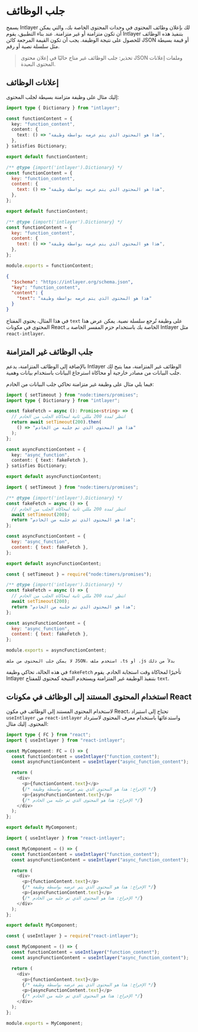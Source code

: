 # جلب الوظائف

يسمح Intlayer لك بإعلان وظائف المحتوى في وحدات المحتوى الخاصة بك، والتي يمكن أن تكون متزامنة أو غير متزامنة. عند بناء التطبيق، يقوم Intlayer بتنفيذ هذه الوظائف للحصول على نتيجة الوظيفة. يجب أن تكون القيمة المرجعة كائن JSON أو قيمة بسيطة مثل سلسلة نصية أو رقم.

> تحذير: جلب الوظائف غير متاح حاليًا في إعلان محتوى JSON وملفات إعلانات المحتوى البعيدة.

## إعلانات الوظائف

إليك مثال على وظيفة متزامنة بسيطة لجلب المحتوى:

```typescript fileName="**/*.content.ts" contentDeclarationFormat="typescript"
import type { Dictionary } from "intlayer";

const functionContent = {
  key: "function_content",
  content: {
    text: () => "هذا هو المحتوى الذي يتم عرضه بواسطة وظيفة",
  },
} satisfies Dictionary;

export default functionContent;
```

```javascript fileName="**/*.content.mjs" contentDeclarationFormat="esm"
/** @type {import('intlayer').Dictionary} */
const functionContent = {
  key: "function_content",
  content: {
    text: () => "هذا هو المحتوى الذي يتم عرضه بواسطة وظيفة",
  },
};

export default functionContent;
```

```javascript fileName="**/*.content.cjs" contentDeclarationFormat="commonjs"
/** @type {import('intlayer').Dictionary} */
const functionContent = {
  key: "function_content",
  content: {
    text: () => "هذا هو المحتوى الذي يتم عرضه بواسطة وظيفة",
  },
};

module.exports = functionContent;
```

```json fileName="**/*.content.json" contentDeclarationFormat="json"
{
  "$schema": "https://intlayer.org/schema.json",
  "key": "function_content",
  "content": {
    "text": "هذا هو المحتوى الذي يتم عرضه بواسطة وظيفة"
  }
}
```

في هذا المثال، يحتوي المفتاح `text` على وظيفة تُرجع سلسلة نصية. يمكن عرض هذا المحتوى في مكونات React الخاصة بك باستخدام حزم المفسر الخاصة بـ Intlayer مثل `react-intlayer`.

## جلب الوظائف غير المتزامنة

بالإضافة إلى الوظائف المتزامنة، يدعم Intlayer الوظائف غير المتزامنة، مما يتيح لك جلب البيانات من مصادر خارجية أو محاكاة استرجاع البيانات باستخدام بيانات وهمية.

فيما يلي مثال على وظيفة غير متزامنة تحاكي جلب البيانات من الخادم:

```typescript fileName="**/*.content.ts" contentDeclarationFormat="typescript"
import { setTimeout } from "node:timers/promises";
import type { Dictionary } from "intlayer";

const fakeFetch = async (): Promise<string> => {
  // انتظر لمدة 200 مللي ثانية لمحاكاة الجلب من الخادم
  return await setTimeout(200).then(
    () => "هذا هو المحتوى الذي تم جلبه من الخادم"
  );
};

const asyncFunctionContent = {
  key: "async_function",
  content: { text: fakeFetch },
} satisfies Dictionary;

export default asyncFunctionContent;
```

```javascript fileName="**/*.content.mjs" contentDeclarationFormat="esm"
import { setTimeout } from "node:timers/promises";

/** @type {import('intlayer').Dictionary} */
const fakeFetch = async () => {
  // انتظر لمدة 200 مللي ثانية لمحاكاة الجلب من الخادم
  await setTimeout(200);
  return "هذا هو المحتوى الذي تم جلبه من الخادم";
};

const asyncFunctionContent = {
  key: "async_function",
  content: { text: fakeFetch },
};

export default asyncFunctionContent;
```

```javascript fileName="**/*.content.cjs" contentDeclarationFormat="commonjs"
const { setTimeout } = require("node:timers/promises");

/** @type {import('intlayer').Dictionary} */
const fakeFetch = async () => {
  // انتظر لمدة 200 مللي ثانية لمحاكاة الجلب من الخادم
  await setTimeout(200);
  return "هذا هو المحتوى الذي تم جلبه من الخادم";
};

const asyncFunctionContent = {
  key: "async_function",
  content: { text: fakeFetch },
};

module.exports = asyncFunctionContent;
```

```plaintext fileName="**/*.content.json" contentDeclarationFormat="json"
لا يمكن جلب المحتوى من ملف JSON، استخدم ملف .ts أو .js بدلاً من ذلك
```

في هذه الحالة، تحاكي وظيفة `fakeFetch` تأخيرًا لمحاكاة وقت استجابة الخادم. يقوم Intlayer بتنفيذ الوظيفة غير المتزامنة ويستخدم النتيجة كمحتوى للمفتاح `text`.

## استخدام المحتوى المستند إلى الوظائف في مكونات React

لاستخدام المحتوى المستند إلى الوظائف في مكون React، تحتاج إلى استيراد `useIntlayer` من `react-intlayer` واستدعائها باستخدام معرف المحتوى لاسترداد المحتوى. إليك مثال:

```typescript fileName="**/*.jsx" codeFormat="typescript"
import type { FC } from "react";
import { useIntlayer } from "react-intlayer";

const MyComponent: FC = () => {
  const functionContent = useIntlayer("function_content");
  const asyncFunctionContent = useIntlayer("async_function_content");

  return (
    <div>
      <p>{functionContent.text}</p>
      {/* الإخراج: هذا هو المحتوى الذي يتم عرضه بواسطة وظيفة */}
      <p>{asyncFunctionContent.text}</p>
      {/* الإخراج: هذا هو المحتوى الذي تم جلبه من الخادم */}
    </div>
  );
};

export default MyComponent;
```

```javascript fileName="**/*.mjx" codeFormat="esm"
import { useIntlayer } from "react-intlayer";

const MyComponent = () => {
  const functionContent = useIntlayer("function_content");
  const asyncFunctionContent = useIntlayer("async_function_content");

  return (
    <div>
      <p>{functionContent.text}</p>
      {/* الإخراج: هذا هو المحتوى الذي يتم عرضه بواسطة وظيفة */}
      <p>{asyncFunctionContent.text}</p>
      {/* الإخراج: هذا هو المحتوى الذي تم جلبه من الخادم */}
    </div>
  );
};

export default MyComponent;
```

```javascript fileName="**/*.cjs" codeFormat="commonjs"
const { useIntlayer } = require("react-intlayer");

const MyComponent = () => {
  const functionContent = useIntlayer("function_content");
  const asyncFunctionContent = useIntlayer("async_function_content");

  return (
    <div>
      <p>{functionContent.text}</p>
      {/* الإخراج: هذا هو المحتوى الذي يتم عرضه بواسطة وظيفة */}
      <p>{asyncFunctionContent.text}</p>
      {/* الإخراج: هذا هو المحتوى الذي تم جلبه من الخادم */}
    </div>
  );
};

module.exports = MyComponent;
```
